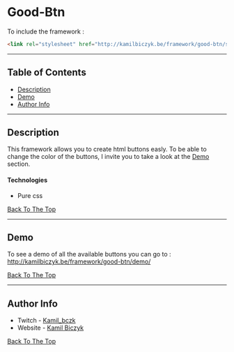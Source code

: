 # Good-Btn

To include the framework :

```html
<link rel="stylesheet" href="http://kamilbiczyk.be/framework/good-btn/style.css">
```

---

## Table of Contents

- [Description](#description)
- [Demo](#demo)
- [Author Info](#author-info)

---

## Description

This framework allows you to create html buttons easly. To be able to change the color of the buttons, I invite you to take a look at the [Demo](#demo) section.

#### Technologies

- Pure css

[Back To The Top](#Good-Btn)

---

## Demo

To see a demo of all the available buttons you can go to : 
http://kamilbiczyk.be/framework/good-btn/demo/


[Back To The Top](#Good-Btn)

---

## Author Info

- Twitch - [Kamil_bczk](https://twitch.com/kamil_bczk)
- Website - [Kamil Biczyk](https://kamilbiczyk.be)

[Back To The Top](#Good-Btn)
